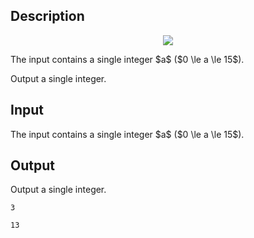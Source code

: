 ## Description

<div><center> <img class="tex-graphics" src="file://g6L1I6wd.png" style="max-width: 100.0%;max-height: 100.0%;"> </center></div><div class="input-specification"><p>The input contains a single integer $a$ ($0 \le a \le 15$).</p></div><div class="output-specification"><p>Output a single integer.</p></div>

## Input

<p>The input contains a single integer $a$ ($0 \le a \le 15$).</p>

## Output

<p>Output a single integer.</p>





```input1
3
```




```output1
13
```


